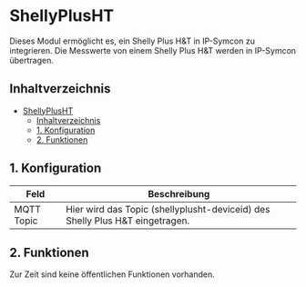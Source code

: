 # ShellyPlusHT
   Dieses Modul ermöglicht es, ein Shelly Plus H&T in IP-Symcon zu integrieren.
   Die Messwerte von einem Shelly Plus H&T werden in IP-Symcon übertragen.
   
## Inhaltverzeichnis
- [ShellyPlusHT](#shellyplusht)
  - [Inhaltverzeichnis](#inhaltverzeichnis)
  - [1. Konfiguration](#1-konfiguration)
  - [2. Funktionen](#2-funktionen)

## 1. Konfiguration

Feld | Beschreibung
------------ | ----------------
MQTT Topic | Hier wird das Topic (shellyplusht-deviceid) des Shelly Plus H&T eingetragen.

## 2. Funktionen

Zur Zeit sind keine öffentlichen Funktionen vorhanden.